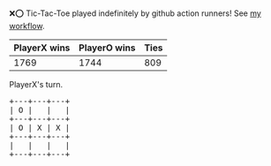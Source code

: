 :x::o: Tic-Tac-Toe played indefinitely by github action runners! See [my workflow](.github/workflows/play.yaml).

|PlayerX wins|PlayerO wins|Ties|
|-|-|-|
|1769|1744|809|

PlayerX's turn.

<pre>
+---+---+---+
| O |   |   |
+---+---+---+
| O | X | X |
+---+---+---+
|   |   |   |
+---+---+---+
</pre>
